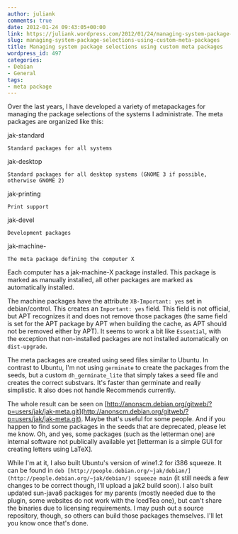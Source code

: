 ```yaml
---
author: juliank
comments: true
date: 2012-01-24 09:43:05+00:00
link: https://juliank.wordpress.com/2012/01/24/managing-system-package-selections-using-custom-meta-packages/
slug: managing-system-package-selections-using-custom-meta-packages
title: Managing system package selections using custom meta packages
wordpress_id: 497
categories:
- Debian
- General
tags:
- meta package
---
```


Over the last years, I have developed a variety of metapackages for managing the package selections of the systems I administrate. The meta packages are organized like this:




jak-standard

    Standard packages for all systems

jak-desktop

    Standard packages for all desktop systems (GNOME 3 if possible, otherwise GNOME 2)

jak-printing

    Print support

jak-devel

    Development packages

jak-machine-<X>

    The meta package defining the computer X



Each computer has a jak-machine-X package installed. This package is marked as manually installed, all other packages are marked as automatically installed. 

The machine packages have the attribute `XB-Important: yes` set in debian/control. This creates an `Important: yes` field. This field is not official, but APT recognizes it and does not remove those packages (the same field is set for the APT package by APT when building the cache, as APT should not be removed either by APT). It seems to work a bit like `Essential`, with the exception that non-installed packages are not installed automatically on `dist-upgrade`.

The meta packages are created using seed files similar to Ubuntu. In contrast to Ubuntu, I'm not using `germinate` to create the packages from the seeds, but a custom `dh_germinate_lite` that simply takes a seed file and creates the correct substvars. It's faster than germinate and really simplistic. It also does not handle Recommends currently.

The whole result can be seen on [http://anonscm.debian.org/gitweb/?p=users/jak/jak-meta.git](http://anonscm.debian.org/gitweb/?p=users/jak/jak-meta.git). Maybe that's useful for some people. And if you happen to find some packages in the seeds that are deprecated, please let me know. Oh, and yes, some packages (such as the letterman one) are internal software not publically available yet [letterman is a simple GUI for creating letters using LaTeX].

While I'm at it, I also built Ubuntu's version of wine1.2 for i386 squeeze. It can be found in
`deb [http://people.debian.org/~jak/debian/](http://people.debian.org/~jak/debian/) squeeze main` (it still needs a few changes to be correct though, I'll upload a jak2 build soon). I also built updated sun-java6 packages for my parents (mostly needed due to the plugin, some websites do not work with the IcedTea one), but can't share the binaries due to licensing requirements. I may push out a source repository, though, so others can build those packages themselves. I'll let you know once that's done.
